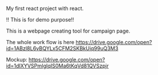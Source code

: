My first react project with react.

!! This is for demo purpose!!

This is a webpage creating tool for campaign page. 


The whole work flow is here
https://drive.google.com/open?id=1ABzl8L6vBQYLx5CFM2SKBkUiq99uQ3M3

Mockup:
https://drive.google.com/open?id=1dlXYVSPmlglqIS0Ma6tKqVd81QVSzpjr
